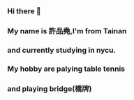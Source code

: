 ### Hi there 👋
### My name is 許品堯,I'm from Tainan
### and currently studying in nycu.
### My hobby are palying table tennis
### and playing bridge(橋牌)

<!--
**pin-yao/pin-yao** is a ✨ _special_ ✨ repository because its `README.md` (this file) appears on your GitHub profile.

Here are some ideas to get you started:

- 🔭 I’m currently working on ...
- 🌱 I’m currently learning ...
- 👯 I’m looking to collaborate on ...
- 🤔 I’m looking for help with ...
- 💬 Ask me about ...
- 📫 How to reach me: ...
- 😄 Pronouns: ...
- ⚡ Fun fact: ...
-->
